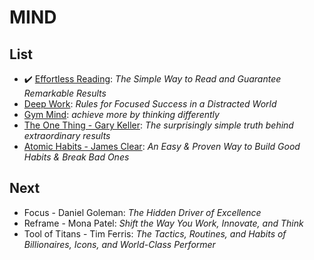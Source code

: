 # MIND

## List

- :heavy_check_mark: [Effortless Reading](./efforless-reading.md): 
*The Simple Way to Read and Guarantee Remarkable Results*
- [Deep Work](./deep-work.md): *Rules for Focused Success in a Distracted World*
- [Gym Mind](./gym-mind.md): *achieve more by thinking differently*
- [The One Thing - Gary Keller](./the-one-thing.md): *The surprisingly simple truth behind extraordinary results*
- [Atomic Habits - James Clear](./atomic-habits.md): *An Easy & Proven Way to Build Good Habits & Break Bad Ones*

## Next
- Focus - Daniel Goleman: *The Hidden Driver of Excellence*
- Reframe - Mona Patel: *Shift the Way You Work, Innovate, and Think*
- Tool of Titans - Tim Ferris: *The Tactics, Routines, and Habits of Billionaires, Icons, and World-Class Performer*
